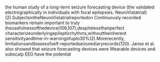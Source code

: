 the human study of a long-term seizure forecasting device (the validated electrographically in individuals with focal epilepsies.
NeuroVistatrial)(2).SubjectsintheNeuroVistatrialreportedon Continuously recorded biomarkers remain important to truly
theusefulnessofthedevice(106,107),despitelessthanperfect characterizeunderlyingepilepticrhythms,withouttheinherent
sensitivityandtime-in-warningofupto30%(2).Morerecently, limitationsandbiasesofself-reportedseizurediaryrecords(120).
Janse et al. also showed that seizure forecasting devices were Wearable devices and subscalp EEG have the potential